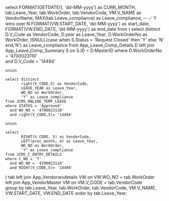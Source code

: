 select 
    FORMAT(GETDATE(), 'dd-MM-yyyy') as CURR_MONTH,
    tab.Leave_Year,
    tab.WorkOrder,
    tab.VendorCode,
    VM.V_NAME as VendorName,
    MAX(tab.Leave_compliance) as Leave_compliance,   -- ✅ Y wins over N
    FORMAT(VW.START_DATE, 'dd-MM-yyyy') as start_date,
    FORMAT(VW.END_DATE, 'dd-MM-yyyy') as end_date
from (
    select distinct 
           D.V_Code as VendorCode,
           D.year as Leave_Year,
           D.WorkOrderNo as WorkOrder,
           ISNULL(case when S.Status = 'Request Closed' then 'Y' else 'N' end,'N') as Leave_compliance
    from App_Leave_Comp_Details D
    left join App_Leave_Comp_Summary S on S.ID = D.MasterID
    where D.WorkOrderNo = '4700023110'  
      and D.V_Code = '14494'  

    union

    select distinct 
           right(V_CODE,5) as VendorCode,
           LEAVE_YEAR as Leave_Year,
           WO_NO as WorkOrder,
           'Y' as Leave_compliance
    from JCMS_ONLINE_TEMP_LEAVE
    where STATUS = 'Approved'
      and WO_NO = '4700023110'
      and right(V_CODE,5)= '14494'  

    union  

    select 
           RIGHT(V_CODE, 5) as VendorCode,
           LEFT(proc_month, 4) as Leave_Year,
           WO_NO as WorkOrder,
           'Y' as Leave_compliance
    from JCMS_C_ENTRY_DETAILS
    where C_NO = '7'
      and WO_NO = '4700023110'
      and RIGHT(V_CODE,5)= '14494'  
) tab
left join App_Vendorwodetails VW on VW.WO_NO = tab.WorkOrder   
left join App_VendorMaster VM on VM.V_CODE = tab.VendorCode  
group by 
    tab.Leave_Year, 
    tab.WorkOrder, 
    tab.VendorCode, 
    VM.V_NAME, 
    VW.START_DATE, 
    VW.END_DATE
order by tab.Leave_Year;
